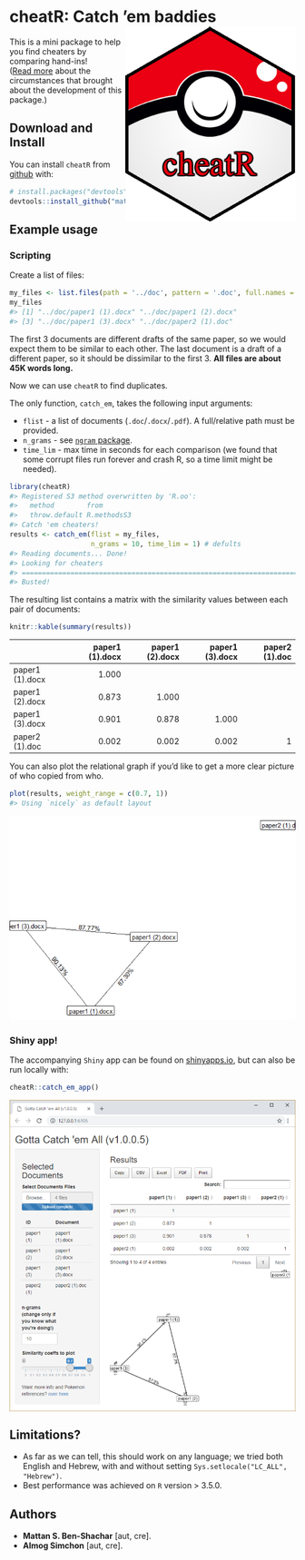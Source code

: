 
<!-- README.md is generated from README.Rmd. Please edit that file -->

# cheatR: Catch ’em baddies <img src="doc\cheatRball.png" align="right" height="345" width="300"/>

This is a mini package to help you find cheaters by comparing
hand-ins\!  
([Read
more](https://shouldbewriting.netlify.com/posts/2018-07-29-cheatr/)
about the circumstances that brought about the development of this
package.)

## Download and Install

You can install `cheatR` from
[github](https://github.com/mattansb/cheatR) with:

``` r
# install.packages("devtools")
devtools::install_github("mattansb/cheatR")
```

## Example usage

<!-- generated from the vignette. Please see that file -->

### Scripting

Create a list of files:

``` r
my_files <- list.files(path = '../doc', pattern = '.doc', full.names = T)
my_files
#> [1] "../doc/paper1 (1).docx" "../doc/paper1 (2).docx"
#> [3] "../doc/paper1 (3).docx" "../doc/paper2 (1).doc"
```

The first 3 documents are different drafts of the same paper, so we
would expect them to be similar to each other. The last document is a
draft of a different paper, so it should be dissimilar to the first 3.
**All files are about 45K words long.**

Now we can use `cheatR` to find duplicates.

The only function, `catch_em`, takes the following input arguments:

  - `flist` - a list of documents (`.doc`/`.docx`/`.pdf`). A
    full/relative path must be provided.
  - `n_grams` - see [`ngram`
    package](https://github.com/wrathematics/ngram).
  - `time_lim` - max time in seconds for each comparison (we found that
    some corrupt files run forever and crash R, so a time limit might be
    needed).

<!-- end list -->

``` r
library(cheatR)
#> Registered S3 method overwritten by 'R.oo':
#>   method        from       
#>   throw.default R.methodsS3
#> Catch 'em cheaters!
results <- catch_em(flist = my_files,
                    n_grams = 10, time_lim = 1) # defults
#> Reading documents... Done!
#> Looking for cheaters
#> ===========================================================================
#> Busted!
```

The resulting list contains a matrix with the similarity values between
each pair of documents:

``` r
knitr::kable(summary(results))
```

|                 | paper1 (1).docx | paper1 (2).docx | paper1 (3).docx | paper2 (1).doc |
| --------------- | --------------: | --------------: | --------------: | -------------: |
| paper1 (1).docx |           1.000 |                 |                 |                |
| paper1 (2).docx |           0.873 |           1.000 |                 |                |
| paper1 (3).docx |           0.901 |           0.878 |           1.000 |                |
| paper2 (1).doc  |           0.002 |           0.002 |           0.002 |              1 |

You can also plot the relational graph if you’d like to get a more clear
picture of who copied from who.

``` r
plot(results, weight_range = c(0.7, 1))
#> Using `nicely` as default layout
```

![](doc/cheater_graph-1.png)<!-- -->

### Shiny app\!

The accompanying `Shiny` app can be found on
[shinyapps.io](https://almogsi.shinyapps.io/cheatR/), but can also be
run locally with:

``` r
cheatR::catch_em_app()
```

<img src="doc\shiny_app.PNG" align="center"/>

## Limitations?

  - As far as we can tell, this should work on any language; we tried
    both English and Hebrew, with and without setting
    `Sys.setlocale("LC_ALL", "Hebrew")`.  
  - Best performance was achieved on `R` version \> 3.5.0.

## Authors

  - **Mattan S. Ben-Shachar** \[aut, cre\].
  - **Almog Simchon** \[aut, cre\].
